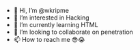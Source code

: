 - 👋 Hi, I’m @wkripme
- 👀 I’m interested in Hacking
- 🌱 I’m currently learning HTML
- 💞️ I’m looking to collaborate on penetration
- 📫 How to reach me 😎😭

<!---
wkripme/wkripme is a ✨ special ✨ repository because its `README.md` (this file) appears on your GitHub profile.
You can click the Preview link to take a look at your changes.
--->
